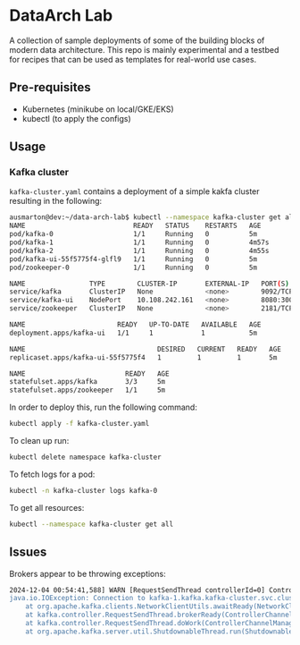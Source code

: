 # DataArch Lab
A collection of sample deployments of some of the building blocks of modern data architecture. This repo is mainly experimental and a testbed for recipes that can be used as templates for real-world use cases.

## Pre-requisites
- Kubernetes (minikube on local/GKE/EKS)
- kubectl (to apply the configs)

## Usage
### Kafka cluster
`kafka-cluster.yaml` contains a deployment of a simple kakfa cluster resulting in the following:

```bash
ausmarton@dev:~/data-arch-lab$ kubectl --namespace kafka-cluster get all
NAME                           READY   STATUS    RESTARTS   AGE
pod/kafka-0                    1/1     Running   0          5m
pod/kafka-1                    1/1     Running   0          4m57s
pod/kafka-2                    1/1     Running   0          4m55s
pod/kafka-ui-55f5775f4-glfl9   1/1     Running   0          5m
pod/zookeeper-0                1/1     Running   0          5m

NAME                TYPE        CLUSTER-IP       EXTERNAL-IP   PORT(S)          AGE
service/kafka       ClusterIP   None             <none>        9092/TCP         5m
service/kafka-ui    NodePort    10.108.242.161   <none>        8080:30000/TCP   5m
service/zookeeper   ClusterIP   None             <none>        2181/TCP         5m

NAME                       READY   UP-TO-DATE   AVAILABLE   AGE
deployment.apps/kafka-ui   1/1     1            1           5m

NAME                                 DESIRED   CURRENT   READY   AGE
replicaset.apps/kafka-ui-55f5775f4   1         1         1       5m

NAME                         READY   AGE
statefulset.apps/kafka       3/3     5m
statefulset.apps/zookeeper   1/1     5m

```
In order to deploy this, run the following command:
```bash
kubectl apply -f kafka-cluster.yaml
```
To clean up run:
```bash
kubectl delete namespace kafka-cluster
```
To fetch logs for a pod:
```bash
kubectl -n kafka-cluster logs kafka-0
```
To get all resources:
```bash
kubectl --namespace kafka-cluster get all
```

## Issues
Brokers appear to be throwing exceptions:
```bash
2024-12-04 00:54:41,588] WARN [RequestSendThread controllerId=0] Controller 0's connection to broker kafka-1.kafka.kafka-cluster.svc.cluster.local:9092 (id: 1 rack: null) was unsuccessful (kafka.controller.RequestSendThread)
java.io.IOException: Connection to kafka-1.kafka.kafka-cluster.svc.cluster.local:9092 (id: 1 rack: null) failed.
	at org.apache.kafka.clients.NetworkClientUtils.awaitReady(NetworkClientUtils.java:71)
	at kafka.controller.RequestSendThread.brokerReady(ControllerChannelManager.scala:299)
	at kafka.controller.RequestSendThread.doWork(ControllerChannelManager.scala:252)
	at org.apache.kafka.server.util.ShutdownableThread.run(ShutdownableThread.java:136)
```
